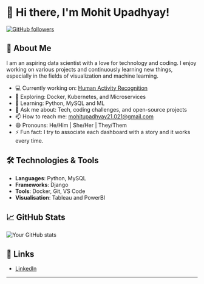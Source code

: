 # 👋 Hi there, I'm Mohit Upadhyay!

[![GitHub followers](https://img.shields.io/github/followers/Mohitupadhyay-ds?label=Follow&style=social)](https://github.com/Mohitupadhyay-ds)

## 🚀 About Me
I am an aspiring data scientist with a love for technology and coding. I enjoy working on various projects and continuously learning new things, especially in the fields of visualization and machine learning.

- 💻 Currently working on: [Human Activity Recognition](https://github.com/Mohitupadhyay-ds/project)
- 🔭 Exploring: Docker, Kubernetes, and Microservices
- 🌱 Learning: Python, MySQL and ML
- 💬 Ask me about: Tech, coding challenges, and open-source projects
- 📫 How to reach me: [mohitupadhyay21.021@gmail.com](mailto:mohitupadhyay21.021@gmail.com)
- 😄 Pronouns: He/Him | She/Her | They/Them
- ⚡ Fun fact: I try to associate each dashboard with a story and it works every time.

## 🛠️ Technologies & Tools
- **Languages**: Python, MySQL
- **Frameworks**: Django
- **Tools**: Docker, Git, VS Code
- **Visualisation**: Tableau and PowerBI

## 📈 GitHub Stats
![Your GitHub stats](https://github-readme-stats.vercel.app/api?username=Mohitupadhyay-ds&show_icons=true&theme=radical)

## 🔗 Links
- [LinkedIn](https://linkedin.com/in/mohitupadhyay-ds)

---
<!---
Mohitupadhyay-ds/Mohitupadhyay-ds is a ✨ special ✨ repository because its `README.md` (this file) appears on your GitHub profile.
You can click the Preview link to take a look at your changes.
--->

